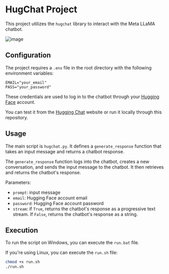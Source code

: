 # HugChat Project

This project utilizes the `hugchat` library to interact with the Meta LLaMA chatbot.

![image](https://github.com/byronnDev/HuggingChatCLI/assets/38868773/e02d1973-aaad-4921-8f63-42f9e1b0ab85)

## Configuration

The project requires a `.env` file in the root directory with the following environment variables:

```
EMAIL="your_email"
PASS="your_password"
```

These credentials are used to log in to the chatbot through your [Hugging Face](https://huggingface.co/) account.

You can test it from the [Hugging Chat](https://huggingface.co/chat/) website or run it locally through this repository.

## Usage

The main script is `hugchat.py`. It defines a `generate_response` function that takes an input message and returns a chatbot response.

The `generate_response` function logs into the chatbot, creates a new conversation, and sends the input message to the chatbot. It then retrieves and returns the chatbot's response.

Parameters:
- `prompt`: input message
- `email`: Hugging Face account email
- `password`: Hugging Face account password
- `stream`: if `True`, returns the chatbot's response as a progressive text stream. If `False`, returns the chatbot's response as a string.

## Execution

To run the script on Windows, you can execute the `run.bat` file.

If you're using Linux, you can execute the `run.sh` file:

```bash
chmod +x run.sh
./run.sh
```
